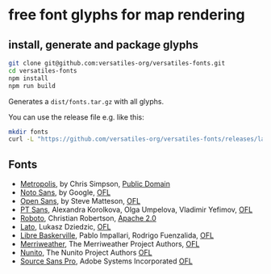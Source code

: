 # free font glyphs for map rendering

## install, generate and package glyphs

```bash
git clone git@github.com:versatiles-org/versatiles-fonts.git
cd versatiles-fonts
npm install
npm run build
```

Generates a `dist/fonts.tar.gz` with all glyphs.

You can use the release file e.g. like this:
```bash
mkdir fonts
curl -L "https://github.com/versatiles-org/versatiles-fonts/releases/latest/download/fonts.tar.gz" | gzip -d | tar -xf - -C ./fonts/
```

## Fonts

- [Metropolis](https://fontsarena.com/metropolis-by-chris-simpson/), by Chris Simpson, [Public Domain](https://wiki.creativecommons.org/wiki/public_domain)
- [Noto Sans](https://fonts.google.com/noto/specimen/Noto+Sans), by Google, [OFL](https://en.wikipedia.org/wiki/SIL_Open_Font_License)
- [Open Sans](https://www.opensans.com), by Steve Matteson, [OFL](https://en.wikipedia.org/wiki/SIL_Open_Font_License)
- [PT Sans](https://company.paratype.com/pt-sans-pt-serif), Alexandra Korolkova, Olga Umpelova, Vladimir Yefimov, [OFL](https://en.wikipedia.org/wiki/SIL_Open_Font_License)
- [Roboto](https://fonts.google.com/specimen/Roboto), Christian Robertson, [Apache 2.0](https://www.apache.org/licenses/LICENSE-2.0)
- [Lato](https://fonts.google.com/specimen/Lato), Lukasz Dziedzic, [OFL](https://en.wikipedia.org/wiki/SIL_Open_Font_License)
- [Libre Baskerville](https://fonts.google.com/specimen/Libre_Baskerville), Pablo Impallari, Rodrigo Fuenzalida, [OFL](https://en.wikipedia.org/wiki/SIL_Open_Font_License)
- [Merriweather](https://fonts.google.com/specimen/Merriweather), The Merriweather Project Authors, [OFL](https://en.wikipedia.org/wiki/SIL_Open_Font_License)
- [Nunito](https://fonts.google.com/specimen/Nunito), The Nunito Project Authors [OFL](https://en.wikipedia.org/wiki/SIL_Open_Font_License)
- [Source Sans Pro](https://fonts.google.com/specimen/Source_Sans_Pro), Adobe Systems Incorporated [OFL](https://en.wikipedia.org/wiki/SIL_Open_Font_License)
